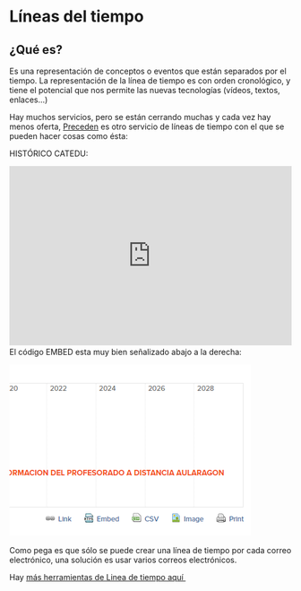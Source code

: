 
# Líneas del tiempo

## ¿Qué es?

Es una representación de conceptos o eventos que están separados por el tiempo. La representación de la línea de tiempo es con orden cronológico, y tiene el potencial que nos permite las nuevas tecnologías (vídeos, textos, enlaces...)

Hay muchos servicios, pero se están cerrando muchas y cada vez hay menos oferta, [Preceden](http://www.preceden.com/) es otro servicio de líneas de tiempo con el que se pueden hacer cosas como ésta: 

HISTÓRICO CATEDU:

<iframe width="100%" height="320" src="https://www.preceden.com/timelines/316285/embed" frameborder="0">
[Preceden Timeline Maker](https://www.preceden.com)</iframe>El código EMBED esta muy bien señalizado abajo a la derecha:

![](img/img0.png)

Como pega es que sólo se puede crear una línea de tiempo por cada correo electrónico, una solución es usar varios correos electrónicos.

Hay [más herramientas de Linea de tiempo aquí ](http://jr2punto0.blogspot.com.es/search/label/l%C3%ADneas%20del%20tiempo)

